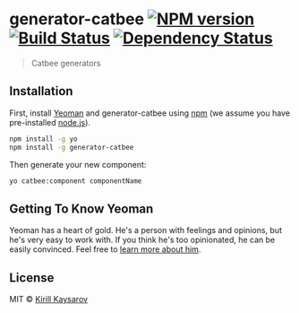 # generator-catbee [![NPM version][npm-image]][npm-url] [![Build Status][travis-image]][travis-url] [![Dependency Status][daviddm-image]][daviddm-url]
> Catbee generators

## Installation

First, install [Yeoman](http://yeoman.io) and generator-catbee using [npm](https://www.npmjs.com/) (we assume you have pre-installed [node.js](https://nodejs.org/)).

```bash
npm install -g yo
npm install -g generator-catbee
```

Then generate your new component:

```bash
yo catbee:component componentName
```

## Getting To Know Yeoman

Yeoman has a heart of gold. He&#39;s a person with feelings and opinions, but he&#39;s very easy to work with. If you think he&#39;s too opinionated, he can be easily convinced. Feel free to [learn more about him](http://yeoman.io/).

## License

MIT © [Kirill Kaysarov](https://github.com/markuplab)


[npm-image]: https://badge.fury.io/js/generator-catbee.svg
[npm-url]: https://npmjs.org/package/generator-catbee
[travis-image]: https://travis-ci.org/markuplab/generator-catbee.svg?branch=master
[travis-url]: https://travis-ci.org/markuplab/generator-catbee
[daviddm-image]: https://david-dm.org/markuplab/generator-catbee.svg?theme=shields.io
[daviddm-url]: https://david-dm.org/markuplab/generator-catbee
